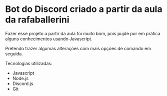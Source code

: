 # Bot do Discord criado a partir da aula da rafaballerini 

Fazer esse projeto a partir da aula foi muito bom, pois pujde por em prática alguns conhecimentos usando Javascript. 

Pretendo trazer algumas alterações com mais opções de comando em seguida. 

Tecnologias utilizadas:
- Javascript
- Node.js
- Discord.js
- Git



